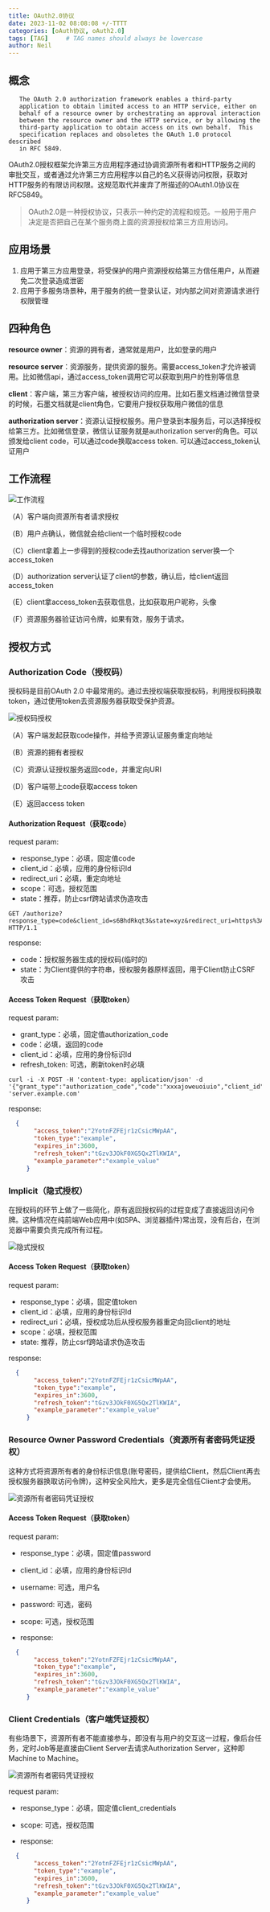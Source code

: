 ```yaml
---
title: OAuth2.0协议
date: 2023-11-02 08:08:08 +/-TTTT
categories: [oAuth协议, oAuth2.0]
tags: [TAG]     # TAG names should always be lowercase
author: Neil
---
```


## 概念

```text
   The OAuth 2.0 authorization framework enables a third-party
   application to obtain limited access to an HTTP service, either on
   behalf of a resource owner by orchestrating an approval interaction
   between the resource owner and the HTTP service, or by allowing the
   third-party application to obtain access on its own behalf.  This
   specification replaces and obsoletes the OAuth 1.0 protocol described
   in RFC 5849.
```
OAuth2.0授权框架允许第三方应用程序通过协调资源所有者和HTTP服务之间的审批交互，或者通过允许第三方应用程序以自己的名义获得访问权限，获取对HTTP服务的有限访问权限。这规范取代并废弃了所描述的OAuth1.0协议在RFC5849。  

> OAuth2.0是一种授权协议，只表示一种约定的流程和规范。一般用于用户决定是否把自己在某个服务商上面的资源授权给第三方应用访问。

## 应用场景

1. 应用于第三方应用登录，将受保护的用户资源授权给第三方信任用户，从而避免二次登录造成泄密
2. 应用于多服务场景种，用于服务的统一登录认证，对内部之间对资源请求进行权限管理

## 四种角色

**resource owner**：资源的拥有者，通常就是用户，比如登录的用户
  
**resource server**：资源服务，提供资源的服务。需要access_token才允许被调用。比如微信api，通过access_token调用它可以获取到用户的性别等信息  

**client**：客户端，第三方客户端，被授权访问的应用。比如石墨文档通过微信登录的时候，石墨文档就是client角色，它要用户授权获取用户微信的信息  

**authorization server**：资源认证授权服务。用户登录到本服务后，可以选择授权给第三方。比如微信登录，微信认证服务就是authorization server的角色。可以颁发给client code，可以通过code换取access token. 可以通过access_token认证用户  

## 工作流程

![工作流程](../../img/oAuth/protocol-flow.png)

（A）客户端向资源所有者请求授权  

（B）用户点确认，微信就会给client一个临时授权code  

（C）client拿着上一步得到的授权code去找authorization server换一个access_token  

（D）authorization server认证了client的参数，确认后，给client返回access_token  

（E）client拿access_token去获取信息，比如获取用户昵称，头像  

（F）资源服务器验证访问令牌，如果有效，服务于请求。

## 授权方式

### Authorization Code（授权码）

授权码是目前OAuth 2.0 中最常用的。通过去授权端获取授权码，利用授权码换取token，通过使用token去资源服务器获取受保护资源。

![授权码授权](../../img/oAuth/authorization-code-grant.png)

（A）客户端发起获取code操作，并给予资源认证服务重定向地址

（B）资源的拥有者授权

（C）资源认证授权服务返回code，并重定向URI

（D）客户端带上code获取access token

（E）返回access token  

#### Authorization Request（获取code）

request param:
 - response_type：必填，固定值code
 - client_id：必填，应用的身份标识Id
 - redirect_uri：必填，重定向地址
 - scope：可选，授权范围
 - state：推荐，防止csrf跨站请求伪造攻击

```shell
GET /authorize?response_type=code&client_id=s6BhdRkqt3&state=xyz&redirect_uri=https%3A%2F%2Fclient%2Eexample%2Ecom%2Fcb HTTP/1.1
```

response:
  - code：授权服务器生成的授权码(临时的)
  - state：为Client提供的字符串，授权服务器原样返回，用于Client防止CSRF攻击


#### Access Token Request（获取token）

request param:
  - grant_type：必填，固定值authorization_code
  - code：必填，返回的code
  - client_id：必填，应用的身份标识Id
  - refresh_token: 可选，刷新token时必填

```shell
curl -i -X POST -H 'content-type: application/json' -d '{"grant_type":"authorization_code","code":"xxxajoweuoiuio","client_id":"fasdfqwe","redirect_uri":"myurl.com"}' 'server.example.com' 
```

response:
```json
  {
       "access_token":"2YotnFZFEjr1zCsicMWpAA",
       "token_type":"example",
       "expires_in":3600,
       "refresh_token":"tGzv3JOkF0XG5Qx2TlKWIA",
       "example_parameter":"example_value"
     }
```

### Implicit（隐式授权）

在授权码的环节上做了一些简化，原有返回授权码的过程变成了直接返回访问令牌。这种情况在纯前端Web应用中(如SPA、浏览器插件)常出现，没有后台，在浏览器中需要负责完成所有过程。

![隐式授权](../../img/oAuth/implicit-grant.png)


#### Access Token Request（获取token）

request param:
- response_type：必填，固定值token
- client_id：必填，应用的身份标识Id
- redirect_uri：必填，授权成功后从授权服务器重定向回client的地址
- scope：必填，授权范围
- state: 推荐，防止csrf跨站请求伪造攻击

response:
```json
  {
       "access_token":"2YotnFZFEjr1zCsicMWpAA",
       "token_type":"example",
       "expires_in":3600,
       "refresh_token":"tGzv3JOkF0XG5Qx2TlKWIA",
       "example_parameter":"example_value"
     }
```


### Resource Owner Password Credentials（资源所有者密码凭证授权）

这种方式将资源所有者的身份标识信息(账号密码，提供给Client，然后Client再去授权服务器换取访问令牌)，这种安全风险大，更多是完全信任Client才会使用。

![资源所有者密码凭证授权](../../img/oAuth/password-grant.png)

#### Access Token Request（获取token）

request param:
- response_type：必填，固定值password
- client_id：必填，应用的身份标识Id
- username: 可选，用户名
- password: 可选，密码
- scope: 可选，授权范围

- response:
```json
  {
       "access_token":"2YotnFZFEjr1zCsicMWpAA",
       "token_type":"example",
       "expires_in":3600,
       "refresh_token":"tGzv3JOkF0XG5Qx2TlKWIA",
       "example_parameter":"example_value"
     }
```


### Client Credentials（客户端凭证授权）

有些场景下，资源所有者不能直接参与，即没有与用户的交互这一过程，像后台任务，定时Job等是直接由Client Server去请求Authorization Server，这种即Machine to Machine。

![资源所有者密码凭证授权](../../img/oAuth/client-grant.png)

request param:
- response_type：必填，固定值client_credentials
- scope: 可选，授权范围

- response:
```json
  {
       "access_token":"2YotnFZFEjr1zCsicMWpAA",
       "token_type":"example",
       "expires_in":3600,
       "refresh_token":"tGzv3JOkF0XG5Qx2TlKWIA",
       "example_parameter":"example_value"
     }
```

